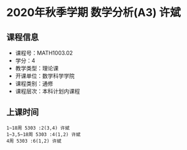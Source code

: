 # 2020年秋季学期 数学分析(A3) 许斌






## 课程信息

- 课程号：MATH1003.02
- 学分：4
- 教学类型：理论课
- 开课单位：数学科学学院
- 课程类别：通修
- 课程层次：本科计划内课程

## 上课时间

```
1~18周 5303 :2(3,4) 许斌
1~3,5~18周 5303 :4(1,2) 许斌
4周 5303 :6(1,2) 许斌
```

